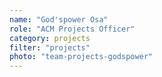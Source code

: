 ```yaml
---
name: "God'spower Osa"
role: "ACM Projects Officer"
category: projects
filter: "projects"
photo: "team-projects-godspower"
---
```

